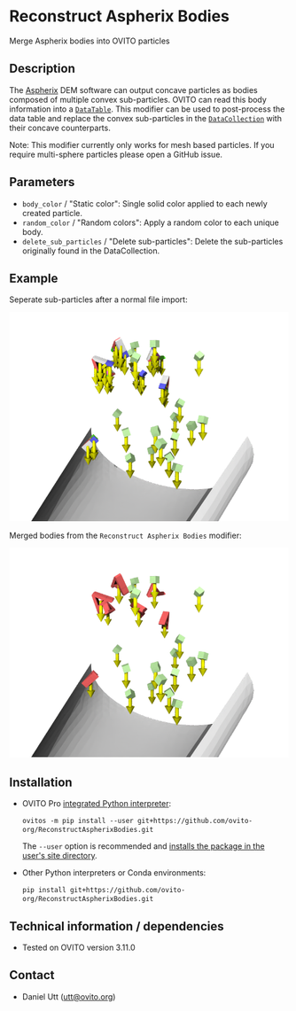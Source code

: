 # Reconstruct Aspherix Bodies
Merge Aspherix bodies into OVITO particles

## Description
The [Aspherix](https://www.aspherix-dem.com/) DEM software can output concave particles as bodies composed of multiple convex sub-particles. OVITO can read this body information into a [`DataTable`](https://www.ovito.org/docs/current/python/modules/ovito_data.html#ovito.data.DataTable). This modifier can be used to post-process the data table and replace the convex sub-particles in the [`DataCollection`](https://www.ovito.org/docs/current/python/modules/ovito_data.html#ovito.data.DataCollection) with their concave counterparts.

Note: This modifier currently only works for mesh based particles. If you require multi-sphere particles please open a GitHub issue.

## Parameters 
- `body_color` / "Static color": Single solid color applied to each newly created particle.
- `random_color` / "Random colors": Apply a random color to each unique body.
- `delete_sub_particles` / "Delete sub-particles": Delete the sub-particles originally found in the DataCollection.

## Example
Seperate sub-particles after a normal file import:

![Example 01](examples/unmerged_sub-particles.png)

Merged bodies from the `Reconstruct Aspherix Bodies` modifier:

![Example 02](examples/merged_particles.png)

## Installation
- OVITO Pro [integrated Python interpreter](https://docs.ovito.org/python/introduction/installation.html#ovito-pro-integrated-interpreter):
  ```
  ovitos -m pip install --user git+https://github.com/ovito-org/ReconstructAspherixBodies.git
  ``` 
  The `--user` option is recommended and [installs the package in the user's site directory](https://pip.pypa.io/en/stable/user_guide/#user-installs).

- Other Python interpreters or Conda environments:
  ```
  pip install git+https://github.com/ovito-org/ReconstructAspherixBodies.git
  ```

## Technical information / dependencies
- Tested on OVITO version 3.11.0

## Contact
- Daniel Utt (utt@ovito.org)